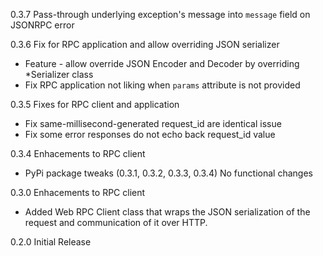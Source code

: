0.3.7 Pass-through underlying exception's message into `message` field on JSONRPC error

0.3.6 Fix for RPC application and allow overriding JSON serializer

- Feature - allow override JSON Encoder and Decoder by overriding *Serializer class
- Fix RPC application not liking when `params` attribute is not provided

0.3.5 Fixes for RPC client and application

- Fix same-millisecond-generated request_id are identical issue
- Fix some error responses do not echo back request_id value

0.3.4 Enhacements to RPC client

- PyPi package tweaks (0.3.1, 0.3.2, 0.3.3, 0.3.4)
  No functional changes

0.3.0 Enhacements to RPC client

- Added Web RPC Client class that wraps the JSON serialization of the request and communication of it over HTTP.

0.2.0 Initial Release

